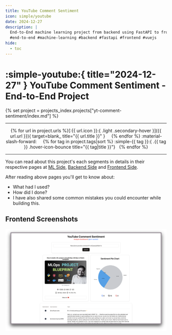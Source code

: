 ```yaml
---
title: YouTube Comment Sentiment
icon: simple/youtube
date: 2024-12-27
description: |
  End-to-End machine learning project from backend using FastAPI to frontend using VueJs.
  #end-to-end #machine-learning #backend #fastapi #frontend #vuejs
hide:
  - toc
---
```


# :simple-youtube:{ title="2024-12-27" } YouTube Comment Sentiment - End-to-End Project

<p align="center" markdown>

{% set project = projects_index.projects["yt-comment-sentiment/index.md"] %}

<hr>
<p align=center markdown>
{% for url in project.urls %}[:{{ url.icon }}:{ .light .secondary-hover }]({{ url.url }}){ target=blank_ title="{{ url.title }}" } &nbsp; &nbsp; {% endfor %}
:material-slash-forward: &nbsp; &nbsp;
{% for tag in project.tags|sort %} :simple-{{ tag }}:{ .{{ tag }} .hover-icon-bounce title="{{ tag|title }}"} &nbsp; {% endfor %}
</p>
<hr>

You can read about this project's each segments in details in their respective pages at [ML Side](./ml.md),
[Backend Side](./backend.md) and [Frontend Side](./frontend.md).

After reading above pages you'll get to know about:

- What had I used?
- How did I done?
- I have also shared some common mistakes you could encounter while building this.

## Frontend Screenshots

![screenshot](https://github.com/arv-anshul/yt-comment-sentiment/raw/main/frontend/assets/screenshot-2024-12-25.png)
